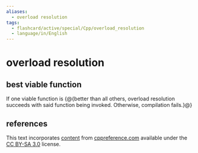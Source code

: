 ```yaml
---
aliases:
  - overload resolution
tags:
  - flashcard/active/special/Cpp/overload_resolution
  - language/in/English
---
```


# overload resolution

## best viable function

If one viable function is {@{better than all others, overload resolution succeeds with said function being invoked. Otherwise, compilation fails.}@} <!--SR:!2028-12-09,1356,330-->

## references

This text incorporates [content](https://en.cppreference.com/w/cpp/language/overload_resolution) from [cppreference.com](https://cppreference.com) available under the [CC BY-SA 3.0](https://creativecommons.org/licenses/by-sa/3.0/) license.
